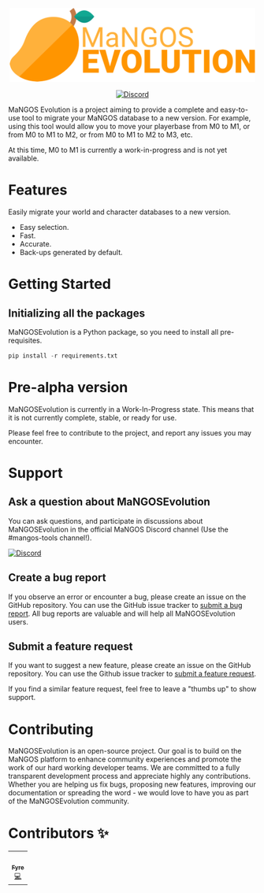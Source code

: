 <p align="center">

  <a href="https://github.com/i-am-fyre/MaNGOSEvolution" target="_blank">
    <img alt="mangos-evolution-banner" height="150" alt="Mangos Evolution Banner" src="/img/logo/banner/mangos_evolution_banner.svg"/>
  </a>
</p>
<p align="center">
  <a href="https://discord.gg/CzXcBXq">
    <img src="https://img.shields.io/discord/286167585270005763?label=Discord&logo=Discord&logoColor=ffffff&style=for-the-badge" alt="Discord">
  </a>
</p>
 
MaNGOS Evolution is a project aiming to provide a complete and easy-to-use tool to migrate your MaNGOS database to a new version. For example, using this tool would allow you to move your playerbase from M0 to M1, or from M0 to M1 to M2, or from M0 to M1 to M2 to M3, etc.

At this time, M0 to M1 is currently a work-in-progress and is not yet available.

# Features

Easily migrate your world and character databases to a new version.

- Easy selection.
- Fast.
- Accurate.
- Back-ups generated by default.

# Getting Started

## Initializing all the packages

MaNGOSEvolution is a Python package, so you need to install all pre-requisites.

```python
pip install -r requirements.txt
```

# Pre-alpha version

MaNGOSEvolution is currently in a Work-In-Progress state. This means that it is not currently complete, stable, or ready for use.

Please feel free to contribute to the project, and report any issues you may encounter.

# Support

## Ask a question about MaNGOSEvolution

You can ask questions, and participate in discussions about MaNGOSEvolution in the official MaNGOS Discord channel (Use the #mangos-tools channel!).

<a href="https://discord.gg/CzXcBXq">
<img src="https://img.shields.io/discord/286167585270005763?label=Discord&logo=Discord&logoColor=ffffff&style=for-the-badge" alt="Discord">
</a>

## Create a bug report

If you observe an error or encounter a bug, please create an issue on the GitHub repository. You can use the GitHub issue tracker to [submit a bug report](https://github.com/i-am-fyre/MaNGOSEvolution/issues/new?assignees=&labels=bug&template=bug_report.md&title=%3Abug%3A+). All bug reports are valuable and will help all MaNGOSEvolution users.


## Submit a feature request

If you want to suggest a new feature, please create an issue on the GitHub repository. You can use the Github issue tracker to [submit a feature request](https://github.com/i-am-fyre/MaNGOSEvolution/issues/new?assignees=&labels=enhancement&template=feature_request.md&title=%5B%3Asparkles%3A%5D+).

If you find a similar feature request, feel free to leave a "thumbs up" to show support.

# Contributing

MaNGOSEvolution is an open-source project. Our goal is to build on the MaNGOS platform to enhance community experiences and promote the work of our hard working developer teams. We are committed to a fully transparent development process and appreciate highly any contributions. Whether you are helping us fix bugs, proposing new features, improving our documentation or spreading the word - we would love to have you as part of the MaNGOSEvolution community.

# Contributors ✨

<table>
  <tr>
    <td align="center"><a href="https://github.com/i-am-fyre/"><img src="https://avatars.githubusercontent.com/u/58180427?v=4?s=100" width="100px;" alt=""/><br /><sub><b>Fyre</b></sub></a><br /><a href="https://github.com/i-am-fyre/MaNGOSEvolution/commits?author=i-am-fyre" title="Code">💻</a></td>
  </tr>
</table>